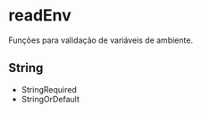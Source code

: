 # readEnv

Funções para validação de variáveis de ambiente.

## String
- StringRequired
- StringOrDefault